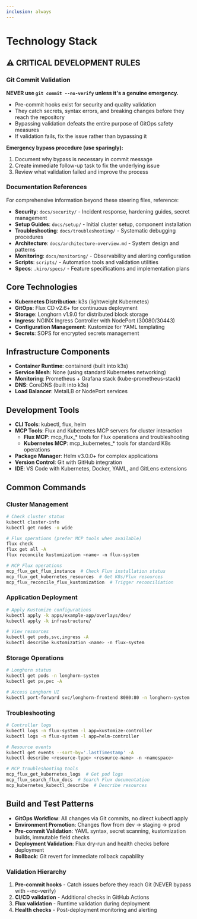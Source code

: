 ```yaml
---
inclusion: always
---
```


# Technology Stack

## ⚠️ CRITICAL DEVELOPMENT RULES

### Git Commit Validation
**NEVER use `git commit --no-verify` unless it's a genuine emergency.**

- Pre-commit hooks exist for security and quality validation
- They catch secrets, syntax errors, and breaking changes before they reach the repository
- Bypassing validation defeats the entire purpose of GitOps safety measures
- If validation fails, fix the issue rather than bypassing it

**Emergency bypass procedure (use sparingly):**
1. Document why bypass is necessary in commit message
2. Create immediate follow-up task to fix the underlying issue
3. Review what validation failed and improve the process

### Documentation References

For comprehensive information beyond these steering files, reference:

- **Security**: `docs/security/` - Incident response, hardening guides, secret management
- **Setup Guides**: `docs/setup/` - Initial cluster setup, component installation
- **Troubleshooting**: `docs/troubleshooting/` - Systematic debugging procedures
- **Architecture**: `docs/architecture-overview.md` - System design and patterns
- **Monitoring**: `docs/monitoring/` - Observability and alerting configuration
- **Scripts**: `scripts/` - Automation tools and validation utilities
- **Specs**: `.kiro/specs/` - Feature specifications and implementation plans

## Core Technologies
- **Kubernetes Distribution**: k3s (lightweight Kubernetes)
- **GitOps**: Flux CD v2.6+ for continuous deployment
- **Storage**: Longhorn v1.9.0 for distributed block storage
- **Ingress**: NGINX Ingress Controller with NodePort (30080/30443)
- **Configuration Management**: Kustomize for YAML templating
- **Secrets**: SOPS for encrypted secrets management

## Infrastructure Components
- **Container Runtime**: containerd (built into k3s)
- **Service Mesh**: None (using standard Kubernetes networking)
- **Monitoring**: Prometheus + Grafana stack (kube-prometheus-stack)
- **DNS**: CoreDNS (built into k3s)
- **Load Balancer**: MetalLB or NodePort services

## Development Tools
- **CLI Tools**: kubectl, flux, helm
- **MCP Tools**: Flux and Kubernetes MCP servers for cluster interaction
  - **Flux MCP**: mcp_flux_* tools for Flux operations and troubleshooting
  - **Kubernetes MCP**: mcp_kubernetes_* tools for standard K8s operations
- **Package Manager**: Helm v3.0.0+ for complex applications
- **Version Control**: Git with GitHub integration
- **IDE**: VS Code with Kubernetes, Docker, YAML, and GitLens extensions

## Common Commands

### Cluster Management
```bash
# Check cluster status
kubectl cluster-info
kubectl get nodes -o wide

# Flux operations (prefer MCP tools when available)
flux check
flux get all -A
flux reconcile kustomization <name> -n flux-system

# MCP Flux operations
mcp_flux_get_flux_instance  # Check Flux installation status
mcp_flux_get_kubernetes_resources  # Get K8s/Flux resources
mcp_flux_reconcile_flux_kustomization  # Trigger reconciliation
```

### Application Deployment
```bash
# Apply Kustomize configurations
kubectl apply -k apps/example-app/overlays/dev/
kubectl apply -k infrastructure/

# View resources
kubectl get pods,svc,ingress -A
kubectl describe kustomization <name> -n flux-system
```

### Storage Operations
```bash
# Longhorn status
kubectl get pods -n longhorn-system
kubectl get pv,pvc -A

# Access Longhorn UI
kubectl port-forward svc/longhorn-frontend 8080:80 -n longhorn-system
```

### Troubleshooting
```bash
# Controller logs
kubectl logs -n flux-system -l app=kustomize-controller
kubectl logs -n flux-system -l app=helm-controller

# Resource events
kubectl get events --sort-by='.lastTimestamp' -A
kubectl describe <resource-type> <resource-name> -n <namespace>

# MCP troubleshooting tools
mcp_flux_get_kubernetes_logs  # Get pod logs
mcp_flux_search_flux_docs  # Search Flux documentation
mcp_kubernetes_kubectl_describe  # Describe resources
```

## Build and Test Patterns
- **GitOps Workflow**: All changes via Git commits, no direct kubectl apply
- **Environment Promotion**: Changes flow from dev → staging → prod
- **Pre-commit Validation**: YAML syntax, secret scanning, kustomization builds, immutable field checks
- **Deployment Validation**: Flux dry-run and health checks before deployment
- **Rollback**: Git revert for immediate rollback capability

### Validation Hierarchy
1. **Pre-commit hooks** - Catch issues before they reach Git (NEVER bypass with --no-verify)
2. **CI/CD validation** - Additional checks in GitHub Actions
3. **Flux validation** - Runtime validation during deployment
4. **Health checks** - Post-deployment monitoring and alerting